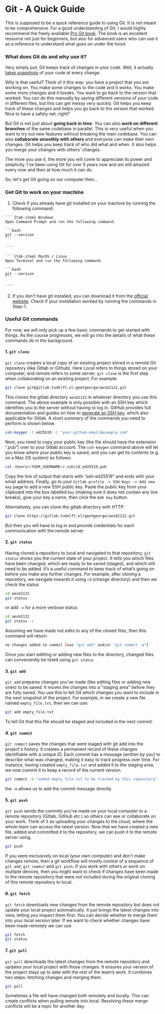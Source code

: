# Git - A Quick Guide

This is supposed to be a quick reference guide to using Git. It is not meant to be comprehensive. For a good understanding of Git, I would highly recommend the freely available [Pro Git book](https://git-scm.com/book/en/v2). The book is an excellent resource not just for beginners, but also for advanced users who can use it as a reference to understand what goes on under the hood.

### What does Git do and why use it?

Very simply put, Git keeps track of changes in your code. Well, it actually [takes snapshots](https://git-scm.com/book/en/v2/Getting-Started-What-is-Git%3F) of your code at every change. 

Why is that useful? Think of it this way: you have a project that you are working on. You make some changes to the code and it works. You make some more changes and it breaks. You want to go back to the version that worked. You can do this manually by saving different versions of your code in different files, but this can get messy very quickly. Git helps you keep track of these changes and helps you go back to the version that worked. Nice to have a safety net, right?

But Git is not just about **going back in time**. You can also **work on different branches** of the same codebase in parallel. This is very useful when you want to try out new features without breaking the main codebase. You can also **collaborate smoothly with others** and everyone can make their own changes. Git helps you keep track of who did what and when. It also helps you merge your changes with others' changes. 

The more you use it, the more you will come to appreciate its power and simplicity. I've been using Git for over 5 years now and am still amazed every now and then at how much it can do. 

So, let's get Git going on our computer then...

### Get Git to work on your machine

1. Check if you already have git installed on your machine by running the following command:

`````{tab-set}
````{tab-item} Windows
Open Command Prompt and run the following command:
    
```bash
git --version
```

````

````{tab-item} MacOS / Linux
Open Terminal and run the following command:

```bash
git --version
```

````
`````

2. If you don't have git installed, you can download it from the [official website](https://git-scm.com/downloads). Check if your installation worked by running the commands in Step-1.

### Useful Git commands

For now, we will only pick up a few basic commands to get started with things. As the course progresses, we will go into the details of what these commands do in the background.

#### 1. `git clone`

`git clone` creates a local copy of an existing project stored in a remote Git repository (like Gitlab or Github). Here Local refers to things stored on your computer, and remote refers to some server. `git clone` is the first step when collaborating on an existing project. For example:

```bash
git clone git@gitlab.tudelft.nl:geetgeorge/aesb2122.git
```

This clones the gitlab directory `aesb2122` in whatever directory you use this command. The above example is only possible with an SSH key which identifies you to the server without having to log in. GitHub provides full documentation and guides on how to [generate an SSH key](https://docs.github.com/en/authentication/connecting-to-github-with-ssh/generating-a-new-ssh-key-and-adding-it-to-the-ssh-agent), which also applicable for Gitlab. A short summary of the commands you need to perform is shown below.

```bash
ssh-keygen -t ed25519 -C "your-github-email@example.com"
```

Next, you need to copy your public key (the file should have the extension “.pub”) over to your Gitlab account. The `ssh-keygen` command above will let you know where your public key is saved, and you can get its contents (e.g. on a Mac OS system) as follows:

```bash
cat /Users/<YOUR_USERNAME>/.ssh/id_ed25519.pub
```

Copy the line of output that starts with “ssh-ed25519” and ends with your email address. Finally, go to your `Gitlab profile -> SSH Keys -> Add new key` page to add a new SSH public key. Paste the public key from your clipboard into the box labelled `Key` (making sure it does not contain any line breaks), give your key a name, then click the `Add key` button.

Alternatively, you can clone the gitlab directory with HTTP:

```bash
git clone https://gitlab.tudelft.nl/geetgeorge/aesb2122.git
```

But then you will have to log in and provide credentials for each communication with the remote server

#### 2. `git status`

Having cloned a repository to local and navigated to that repository, `git status` shows you the current state of your project. It tells you which files have been changed, which are ready to be saved (staged), and which still need to be added. It’s a useful command to keep track of what’s going on before you make any further changes. For example, after cloning a repository, we navigate towards it using `cd` (change directory) and then we check the status

```bash
cd aesb2122
git status
```

or add `-v` for a more verbose status

```bash
cd aesb2122
git status -v
```

Assuming we have made not edits to any of the cloned files, then this command will return 

```bash
no changes added to commit (use "git add" and/or "git commit -a")
```

Once you start editting or adding new files to the directory, changed files can conveniently be listed using `git status`

#### 3. `git add`

`git add` prepares changes you’ve made (like editing files or adding new ones) to be saved. It moves the changes into a "staging area" before they are fully saved. You use this to tell Git which changes you want to include in the next snapshot of the project. For example, in we create a new file named `empty_file.txt`, then we can use:

```bash
git add empty_file.txt
```

To tell Git that this file should be staged and included in the next commit.

#### 4. `git commit`

`git commit` saves the changes that were staged with git add into the project's history. It creates a permanent record of these changes identifiable with a unique ID. Each commit has a message (written by you) to describe what was changed, making it easy to track progress over time. For instance, having created `empty_file.txt` and added it to the staging area, we now commit it to keep a record of the current version.

```bash
git commit -m "added empty_file.txt to be tracked by this repository"
```

the `-m` allows us to add the commit message directly

#### 5. `git push`

`git push` sends the commits you’ve made on your local computer to a remote repository (Gitlab, GitHub etc.) so others can see or collaborate on your work. Think of it as uploading your changes to the cloud, where the whole team can access the latest version. Now that we have created a new file, added and committed it to the repository, we can push it to the remote server using.

```bash
git push
```

If you were exclusively on local (your own computer) and don't make changes remote, then a git workflow will mostly consist of a sequence of `git add`, `git commit` and `git push`. If you work with others or work on multiple devices, then you might want to check if changes have been made to the remote repository that were not included during the original cloning of this remote repository to local. 

#### 6. `git fetch`

`git fetch` downloads new changes from the remote repository but does not update your local project automatically. It just brings the latest changes into view, letting you inspect them first. You can decide whether to merge them into your local version later. If we want to check whether changes have been made remotely we can use 

```bash
git fetch
git status
```

#### 7. `git pull`

`git pull` downloads the latest changes from the remote repository and updates your local project with those changes. It ensures your version of the project stays up to date with the rest of the team’s work. It combines two steps: fetching changes and merging them.

```bash
git pull
```

Sometimes a file will have changed both remotely and locally. This can create conflicts when pulling remote into local. Resolving these merge conflicts will be a topic for another day.
